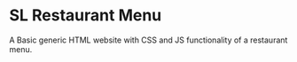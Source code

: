 # SL Restaurant Menu

A Basic generic HTML website with CSS and JS functionality of a restaurant menu.
